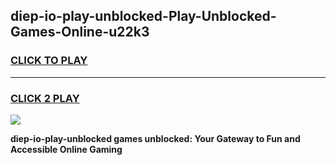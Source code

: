 
## diep-io-play-unblocked-Play-Unblocked-Games-Online-u22k3
<h3>
<a href="https://premium76.site?title=diep-io-play-unblocked&ref=25A">CLICK TO PLAY</a></h3>
<hr>

<h3>
<a href="https://premium76.site?title=diep-io-play-unblocked&ref=25A">CLICK 2 PLAY</a>
  
</h3>

<a href="https://premium76.site?title=diep-io-play-unblocked&ref=25A"><img src="https://clearcache.store/games.png"></a>


**diep-io-play-unblocked games unblocked: Your Gateway to Fun and Accessible Online Gaming**
